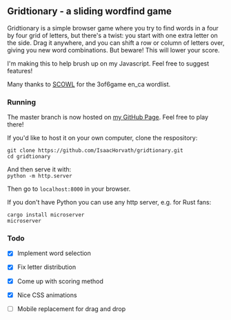 ## Gridtionary - a sliding wordfind game

Gridtionary is a simple browser game where you try to find words in a four by four grid of letters, but there's a twist: you start with one extra letter on the side. Drag it anywhere, and you can shift a row or column of letters over, giving you new word combinations. But beware! This will lower your score.

I'm making this to help brush up on my Javascript. Feel free to suggest features!

Many thanks to [SCOWL](http://wordlist.aspell.net/) for the 3of6game en_ca wordlist.

### Running

The master branch is now hosted on [my GitHub Page](https://isaachorvath.github.io/gridtionary/). Feel free to play there!

If you'd like to host it on your own computer, clone the respository:  
```
git clone https://github.com/IsaacHorvath/gridtionary.git  
cd gridtionary  
```

And then serve it with:  
`python -m http.server`  

Then go to `localhost:8000` in your browser.

If you don't have Python you can use any http server, e.g. for Rust fans:  
```
cargo install microserver  
microserver  
```


### Todo

- [x] Implement word selection  
- [x] Fix letter distribution  
- [x] Come up with scoring method  
- [x] Nice CSS animations  
- [ ] Mobile replacement for drag and drop  

